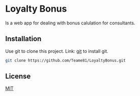 # Loyalty Bonus

Is a web app for dealing with bonus calulation for consultants.

## Installation

Use git to clone this project.
Link: [git](https://git-scm.com/book/en/v2/Getting-Started-Installing-Git) to install git.

```bash
git clone https://github.com/Teame81/LoyaltyBonus.git
```

## License

[MIT](https://choosealicense.com/licenses/mit/)
